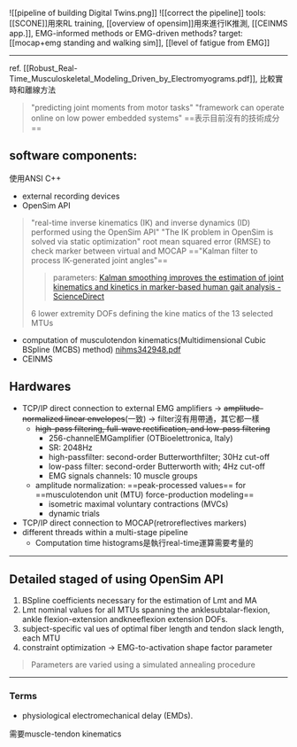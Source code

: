![[pipeline of building Digital Twins.png]]
![[correct the pipeline]]
tools: [[SCONE]]用來RL training, [[overview of opensim]]用來進行IK推測, [[CEINMS app.]], EMG-informed methods or EMG-driven methods?
target: [[mocap+emg standing and walking sim]], [[level of fatigue from EMG]]

---
ref. [[Robust_Real-Time_Musculoskeletal_Modeling_Driven_by_Electromyograms.pdf]], 比較實時和離線方法
>"predicting joint moments from motor tasks"
>"framework can operate online on low power embedded systems"
==表示目前沒有的技術成分==
## software components:
使用ANSI C++
- external recording devices
- OpenSim API
>"real-time inverse kinematics (IK) and inverse dynamics (ID) performed using the OpenSim API"
>"The IK problem in OpenSim is solved via static optimization"
>root mean squared error (RMSE) to check marker between virtual and MOCAP
>=="Kalman filter to process IK-generated joint angles"==
>>parameters: [Kalman smoothing improves the estimation of joint kinematics and kinetics in marker-based human gait analysis - ScienceDirect](https://www.sciencedirect.com/science/article/pii/S0021929008004685)
>
>6 lower extremity DOFs defining the kine matics of the 13 selected MTUs
- computation of musculotendon kinematics(Multidimensional Cubic BSpline (MCBS) method) [nihms342948.pdf](https://pmc.ncbi.nlm.nih.gov/articles/PMC3264840/pdf/nihms342948.pdf)
- CEINMS

## Hardwares
- TCP/IP direct connection to external EMG amplifiers -> ~~amplitude-normalized linear envelopes~~(一致) -> filter沒有用帶通，其它都一樣
	- ~~high-pass filtering, full-wave rectification, and low-pass filtering~~
		- 256-channelEMGamplifier (OTBioelettronica, Italy)
		- SR: 2048Hz
		- high-passfilter: second-order Butterworthfilter; 30Hz cut-off
		- low-pass filter: second-order Butterworth with; 4Hz cut-off
		- EMG signals channels: 10 muscle groups
	- amplitude normalization: ==peak-processed values== for ==musculotendon unit (MTU) force-production modeling==
		- isometric maximal voluntary contractions (MVCs)
		- dynamic trials
- TCP/IP direct connection to MOCAP(retroreflectives markers)
- different threads within a multi-stage pipeline
	- Computation time histograms是執行real-time運算需要考量的

---
## Detailed staged of using OpenSim API
1. BSpline coefficients necessary for the estimation of Lmt and MA
2. Lmt nominal values for all MTUs spanning the anklesubtalar-flexion, ankle flexion-extension andkneeflexion extension DOFs.
3. subject-specific val ues of optimal fiber length and tendon slack length, each MTU
4. constraint optimization -> EMG-to-activation shape factor parameter
>Parameters are varied using a simulated annealing procedure



---
### Terms
- physiological electromechanical delay (EMDs).


需要muscle-tendon kinematics